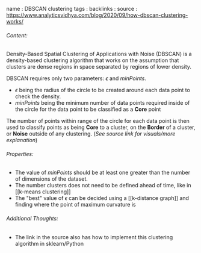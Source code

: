 name : DBSCAN clustering
tags : 
backlinks : 
source : https://www.analyticsvidhya.com/blog/2020/09/how-dbscan-clustering-works/

###### Content:
Density-Based Spatial Clustering of Applications with Noise (DBSCAN) is a density-based clustering algorithm that works on the assumption that clusters are dense regions in space separated by regions of lower density.

DBSCAN requires only two parameters: $\epsilon$ and *minPoints*. 
- $\epsilon$ being the radius of the circle to be created around each data point to check the density.
- *minPoints* being the minimum number of data points required inside of the circle for the data point to be classified as a **Core** point

The number of points within range of the circle for each data point is then used to classify points as being **Core** to a cluster, on the **Border** of a cluster, or **Noise** outside of any clustering. (*See source link for visuals/more explanation*)

###### Properties:
- The value of *minPoints* should be at least one greater than the number of dimensions of the dataset.
- The number clusters does not need to be defined ahead of time, like in [[k-means clustering]]
- The "best" value of $\epsilon$ can be decided using a [[k-distance graph]] and finding where the point of maximum curvature is

###### Additional Thoughts:
- The link in the source also has how to implement this clustering algorithm in sklearn/Python